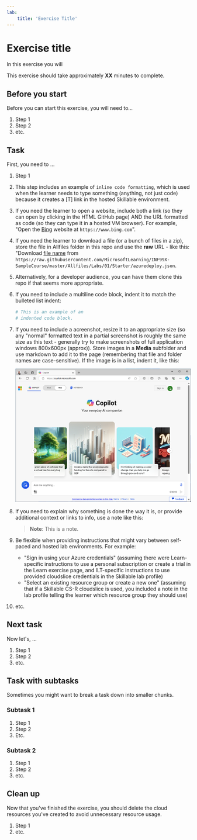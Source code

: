 ```yaml
---
lab:
    title: 'Exercise Title'
---
```

<!--
Edit the metadata above to manage the list of exercises in the home page of the GitHub site that gets generated.
You can delete the module and edit index.md in the root of the repo to customize the display so that only the exercises are listed
To enable GitHub page publishing, edit the Page settings for the repo and publish from the main branch
-->

# Exercise title <!-- match title in metadata above (and Learn Exercise unit and ILT slide)-->

In this exercise you will <!-- provide a description of what they'll do and why it;s important -->

This exercise should take approximately **XX** minutes to complete. <!-- update with estimated duration -->

## Before you start

<!--
Add steps to get the learner to the starting point" for the exercise. This might be cloning the repo and running a script or performing some manual steps.

Only include this section if its necessary to do some pre-exercise setup AND the same setup steps are required for self-paced (on Learn) and managed (in hosted ILT lab profiles) scenarios. Otherwise delete this section.
If self-paced /ILT-specific setup steps are required, include them in the Learn "Exercise" unit from where they open this exercise and in the Skillable lab profile instructions before this markdown file is imported.

Do not include requirements for getting an Azure (or other) subscription (write the exercise on the assumption the learner has a functioning lab environment - this section is only for exercise-specific steps to get to a starting point)

If there are complex setup steps that apply to ALL of the exercises in the repo (for example, installing and configuring client-side tools), create a separate 00-setup.md file with instructions.
 -->

Before you can start this exercise, you will need to...

1. Step 1
1. Step 2
1. etc.

## Task <!-- Change to an appropriate task title with an imperative verb phrase (e.g. "Do something") -->

First, you need to ...

1. Step 1
1. This step includes an example of `inline code formatting`, which is used when the learner needs to type something (anything, not just code) because it creates a [T] link in the hosted Skillable environment.
1. If you need the learner to open a website, include both a link (so they can open by clicking in the HTML GitHub page) AND the URL formatted as code (so they can type it in a hosted VM browser). For example, "Open the [Bing](https://www.bing.com) website at `https://www.bing.com`".
1. If you need the learner to download a file (or a bunch of files in a zip), store the file in Allfiles folder in this repo and use the **raw** URL - like this: "Download [file name](https://raw.githubusercontent.com/MicrosoftLearning/INF99X-SampleCourse/master/Allfiles/Labs/01/Starter/azuredeploy.json) from `https://raw.githubusercontent.com/MicrosoftLearning/INF99X-SampleCourse/master/Allfiles/Labs/01/Starter/azuredeploy.json`.
1. Alternatively, for a developer audience, you can have them clone this repo if that seems more appropriate.
1. If you need to include a multiline code block, indent it to match the bulleted list indent:

    ```python
    # This is an example of an
    # indented code block.
    ```

1. If you need to include a acreenshot, resize it to an appropriate size (so any "normal" formatted text in a partial screenshot is roughly the same size as this text - generally try to make screenshots of full application windows 800x600px (approx)). Store images in a **Media** subfolder and use markdown to add it to the page (remembering that file and folder names are case-sensitive). If the image is in a list, indent it, like this:

    ![A screenshot of an application.](./Media/edge-copilot.png) 

1. If you need to explain why something is done the way it is, or provide additional context or links to info, use a note like this:

    > **Note**: This is a note.

1. Be flexible when providing instructions that might vary between self-paced and hosted lab environments. For example:
    - "Sign in using your Azure credentials" (assuming there were Learn-specific instructions to use a personal subscription or create a trial in the Learn exercise page, and ILT-specific instructions to use provided cloudslice credentials in the Skillable lab profile)
    - "Select an existing resource group or create a new one" (assuming that if a Skillable CS-R cloudslice is used, you included a note in the lab profile telling the learner which resource group they should use)
    <!-- The key point is that this markdown file should be environment-agnostic - you need to provide explicit details of things that can vary OUTSIDE of this file (in the Learn exercise page or the Skillable lab profile instructions) -->
1. etc.

## Next task

Now let's, ...

1. Step 1
1. Step 2
1. etc.

## Task with subtasks

Sometimes you might want to break a task down into smaller chunks.

### Subtask 1

1. Step 1
1. Step 2
1. Etc.

### Subtask 2

1. Step 1
1. Step 2
1. etc.

## Clean up

<!-- Good practice - especially as self-paced learners will be using their own subscriptions -->
<!-- Delete this section if it is not needed -->

Now that you've finished the exercise, you should delete the cloud resources you've created to avoid unnecessary resource usage.

1. Step 1
2. etc.
